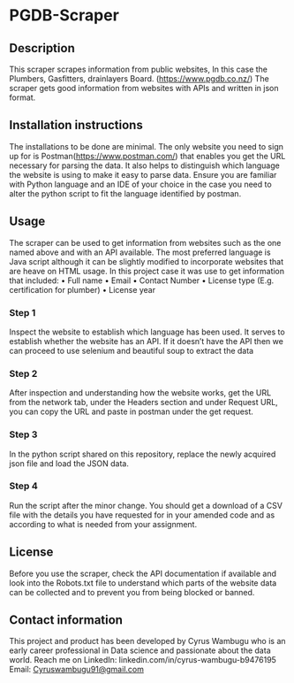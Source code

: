 # PGDB-Scraper
## Description
This scraper scrapes information from public websites, In this case the Plumbers, Gasfitters, drainlayers Board. (https://www.pgdb.co.nz/)
The scraper gets good information from websites with APIs and written in json format.
## Installation instructions
The installations to be done are minimal. The only website you need to sign up for is Postman(https://www.postman.com/) that enables you get the URL necessary for parsing the data.
It also helps to distinguish which language the website is using to make it easy to parse data.
Ensure you are familiar with Python language and an IDE of your choice in the case you need to alter the python script to fit the language identified by postman.
## Usage
The scraper can be used to get information from websites such as the one named above and with an API available. The most preferred language is Java script although it can be slightly modified to incorporate websites that are heave on HTML usage.
In this project case it was use to get information that included:
•	Full name
•	Email
•	Contact Number
•	License type (E.g. certification for plumber)
•	License year
### Step 1
Inspect the website to establish which language has been used. It serves to establish whether the website has an API.
If it doesn’t have the API then we can proceed to use selenium and beautiful soup to extract the data
### Step 2
After inspection and understanding how the website works, get the URL from the network tab, under the Headers section and under Request URL, you can copy the URL and paste in postman under the get request.
### Step 3
In the python script shared on this repository, replace the newly acquired json file and load the JSON data.
### Step 4
Run the script after the minor change. You should get a download of a CSV file with the details you have requested for in your amended code and as according to what is needed from your assignment.
## License
Before you use the scraper, check the API documentation if available and look into the Robots.txt file to understand which parts of the website data can be collected and to prevent you from being blocked or banned.
## Contact information
This project and product has been developed by Cyrus Wambugu who is an early career professional in Data science and passionate about the data world.
Reach me on LinkedIn: linkedin.com/in/cyrus-wambugu-b9476195
Email: Cyruswambugu91@gmail.com
 
